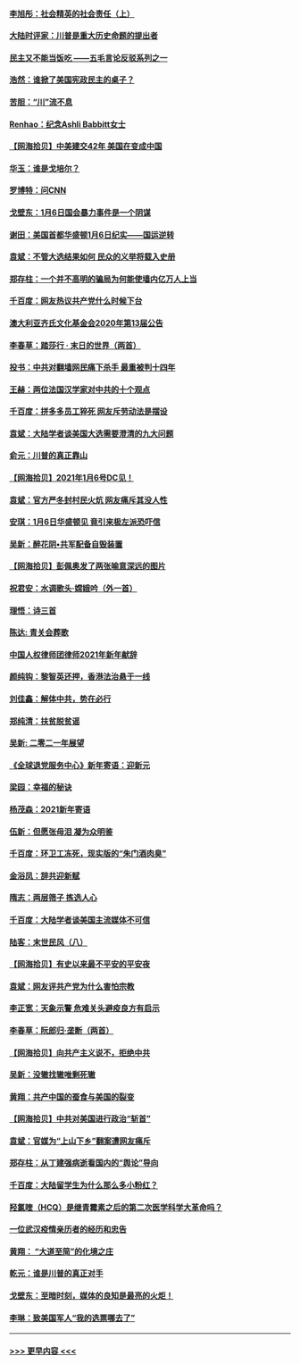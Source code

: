 #### [李旭彤：社会精英的社会责任（上）](../pages/nsc993/n12680501.md?t=01120402) 
#### [大陆时评家：川普是重大历史命题的提出者](../pages/nsc993/n12679904.md?t=01120402) 
#### [民主又不能当饭吃 ——五毛言论反驳系列之一](../pages/nsc993/n12679877.md?t=01120402) 
#### [浩然：谁掀了美国宪政民主的桌子？](../pages/nsc993/n12679850.md?t=01120402) 
#### [苦胆：“川”流不息](../pages/nsc993/n12678388.md?t=01120402) 
#### [Renhao：纪念Ashli Babbitt女士](../pages/nsc993/n12678359.md?t=01120402) 
#### [【网海拾贝】中美建交42年 美国在变成中国](../pages/nsc993/n12678324.md?t=01120402) 
#### [华玉：谁是戈培尔？](../pages/nsc993/n12677515.md?t=01120402) 
#### [罗博特：问CNN](../pages/nsc993/n12677172.md?t=01120402) 
#### [戈壁东：1月6日国会暴力事件是一个阴谋](../pages/nsc993/n12674639.md?t=01120402) 
#### [谢田：美国首都华盛顿1月6日纪实——国运逆转](../pages/nsc993/n12673190.md?t=01120402) 
#### [袁斌：不管大选结果如何 民众的义举将载入史册](../pages/nsc993/n12672787.md?t=01120402) 
#### [郑存柱：一个并不高明的骗局为何能使墙内亿万人上当](../pages/nsc993/n12671449.md?t=01120402) 
#### [千百度：网友热议共产党什么时候下台](../pages/nsc993/n12670442.md?t=01120402) 
#### [澳大利亚齐氏文化基金会2020年第13届公告](../pages/nsc993/n12670273.md?t=01120402) 
#### [李春草：踏莎行 · 末日的世界（两首）](../pages/nsc993/n12670253.md?t=01120402) 
#### [投书：中共对翻墙网民痛下杀手 最重被判十四年](../pages/nsc993/n12670190.md?t=01120402) 
#### [王赫：两位法国汉学家对中共的十个观点](../pages/nsc993/n12669593.md?t=01120402) 
#### [千百度：拼多多员工猝死 网友斥劳动法是摆设](../pages/nsc993/n12668081.md?t=01120402) 
#### [袁斌：大陆学者谈美国大选需要澄清的九大问题](../pages/nsc993/n12668023.md?t=01120402) 
#### [俞元：川普的真正靠山](../pages/nsc993/n12668000.md?t=01120402) 
#### [【网海拾贝】2021年1月6号DC见！](../pages/nsc993/n12664957.md?t=01120402) 
#### [袁斌：官方严冬封村民火炕 网友痛斥其没人性](../pages/nsc993/n12664882.md?t=01120402) 
#### [安琪：1月6日华盛顿见 竟引来极左派恐吓信](../pages/nsc993/n12664831.md?t=01120402) 
#### [吴新：醉花阴•共军配备自毁装置](../pages/nsc993/n12664766.md?t=01120402) 
#### [【网海拾贝】彭佩奥发了两张喻意深远的图片](../pages/nsc993/n12663515.md?t=01120402) 
#### [祝君安：水调歌头·嫦娥吟（外一首）](../pages/nsc993/n12663345.md?t=01120402) 
#### [理悟：诗三首](../pages/nsc993/n12663334.md?t=01120402) 
#### [陈达: 青关会葬歌](../pages/nsc993/n12663305.md?t=01120402) 
#### [中国人权律师团律师2021年新年献辞](../pages/nsc993/n12661792.md?t=01120402) 
#### [颜纯钩：黎智英还押，香港法治悬于一线](../pages/nsc993/n12661371.md?t=01120402) 
#### [刘佳鑫：解体中共，势在必行](../pages/nsc993/n12661335.md?t=01120402) 
#### [郑纯清：扶贫脱贫谣](../pages/nsc993/n12658729.md?t=01120402) 
#### [吴新: 二零二一年展望](../pages/nsc993/n12658664.md?t=01120402) 
#### [《全球退党服务中心》新年寄语：迎新元](../pages/nsc993/n12658408.md?t=01120402) 
#### [梁园：幸福的秘诀](../pages/nsc993/n12658061.md?t=01120402) 
#### [杨茂森：2021新年寄语](../pages/nsc993/n12658128.md?t=01120402) 
#### [伍新：但愿张母泪 凝为众明鉴](../pages/nsc993/n12656861.md?t=01120402) 
#### [千百度：环卫工冻死，现实版的“朱门酒肉臭”](../pages/nsc993/n12655588.md?t=01120402) 
#### [金浴凤：辞共迎新赋](../pages/nsc993/n12653369.md?t=01120402) 
#### [隋志：两层筛子 拣选人心](../pages/nsc993/n12653341.md?t=01120402) 
#### [千百度：大陆学者谈美国主流媒体不可信](../pages/nsc993/n12651269.md?t=01120402) 
#### [陆客：末世民风（八）](../pages/nsc993/n12648233.md?t=01120402) 
#### [【网海拾贝】有史以来最不平安的平安夜](../pages/nsc993/n12647164.md?t=01120402) 
#### [袁斌：网友评共产党为什么害怕宗教](../pages/nsc993/n12647003.md?t=01120402) 
#### [李正宽：天象示警 危难关头避疫良方有启示](../pages/nsc993/n12646262.md?t=01120402) 
#### [李春草：阮郎归‧垄断（两首）](../pages/nsc993/n12646302.md?t=01120402) 
#### [【网海拾贝】向共产主义说不，拒绝中共](../pages/nsc993/n12645941.md?t=01120402) 
#### [吴新：没辙找辙唯剩死辙](../pages/nsc993/n12643919.md?t=01120402) 
#### [黄翔：共产中国的蚕食与美国的裂变](../pages/nsc993/n12643727.md?t=01120402) 
#### [【网海拾贝】中共对美国进行政治“斩首”](../pages/nsc993/n12642290.md?t=01120402) 
#### [袁斌：官媒为“上山下乡”翻案遭网友痛斥](../pages/nsc993/n12642071.md?t=01120402) 
#### [郑存柱：从丁建强病逝看国内的“舆论”导向](../pages/nsc993/n12640944.md?t=01120402) 
#### [千百度：大陆留学生为什么那么多小粉红？](../pages/nsc993/n12639306.md?t=01120402) 
#### [羟氯喹（HCQ）是继青霉素之后的第二次医学科学大革命吗？](../pages/nsc993/n12638564.md?t=01120402) 
#### [一位武汉疫情亲历者的经历和忠告](../pages/nsc993/n12639029.md?t=01120402) 
#### [黄翔： “大道至简”的化境之庄](../pages/nsc993/n12637541.md?t=01120402) 
#### [乾元：谁是川普的真正对手](../pages/nsc993/n12637090.md?t=01120402) 
#### [戈壁东：至暗时刻，媒体的良知是最亮的火炬！](../pages/nsc993/n12637042.md?t=01120402) 
#### [李琳：致美国军人“我的选票哪去了”](../pages/nsc993/n12635351.md?t=01120402) 

----
#### [ >>> 更早内容 <<< ](../indexes/nsc993-earlier.md)
